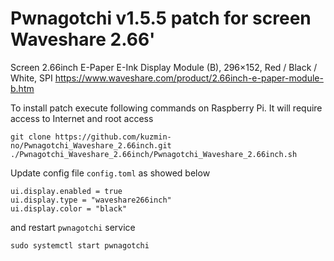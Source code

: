 # Pwnagotchi v1.5.5 patch for screen Waveshare 2.66'

Screen 2.66inch E-Paper E-Ink Display Module (B), 296×152, Red / Black / White, SPI
https://www.waveshare.com/product/2.66inch-e-paper-module-b.htm

To install patch execute following commands on Raspberry Pi.
It will require access to Internet and root access
```
git clone https://github.com/kuzmin-no/Pwnagotchi_Waveshare_2.66inch.git
./Pwnagotchi_Waveshare_2.66inch/Pwnagotchi_Waveshare_2.66inch.sh
```

Update config file ```config.toml``` as showed below
```
ui.display.enabled = true
ui.display.type = "waveshare266inch"
ui.display.color = "black"
```
and restart ```pwnagotchi``` service
```
sudo systemctl start pwnagotchi
```

